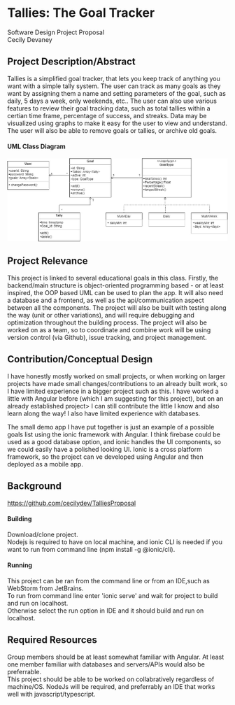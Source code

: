 # Tallies: The Goal Tracker
Software Design Project Proposal  
Cecily Devaney

## Project Description/Abstract
Tallies is a simplified goal tracker, that lets you keep track of anything you want with a simple tally system. The user can track as many goals as they want by assigning them a name and setting parameters of the goal, such as daily, 5 days a week, only weekends, etc.. The user can also use various features to review their goal tracking data, such as total tallies within a certian time frame, percentage of success, and streaks. Data may be visualized using graphs to make it easy for the user to view and understand. The user will also be able to remove goals or tallies, or archive old goals.

#### UML Class Diagram
![Tallies UML](TalliesUML.jpg)

## Project Relevance
This project is linked to several educational goals in this class. Firstly, the backend/main structure is object-oriented programming based - or at least inspired, the OOP based UML can be used to plan the app. It will also need a database and a frontend, as well as the api/communication aspect between all the components. The project will also be built with testing along the way (unit or other variations), and will require debugging and optimization throughout the building process.  The project will also be worked on as a team, so to coordinate and combine work will be using version control (via Github), issue tracking, and project management.

## Contribution/Conceptual Design
I have honestly mostly worked on small projects, or when working on larger projects have made small changes/contributions to an already built work, so I have limited experience in a bigger project such as this. I have worked a little with Angular before (which I am suggesting for this project), but on an already established project> I can still contribute the little I know and also learn along the way! I also have limited experience with databases.

The small demo app I have put together is just an example of a possible goals list using the ionic framework with Angular. I think firebase could be used as a good database option, and ionic handles the UI components, so we could easily have a polished looking UI. Ionic is a cross platform framework, so the project can ve developed using Angular and then deployed as a mobile app. 

## Background
https://github.com/cecilydev/TalliesProposal

#### Building
Download/clone project.  
Nodejs is required to have on local machine, and ionic CLI is needed if you want to run from command line (npm install -g @ionic/cli).

#### Running
This project can be ran from the command line or from an IDE,such as WebStorm from JetBrains.  
To run from command line enter 'ionic serve' and wait for project to build and run on localhost.  
Otherwise select the run option in IDE and it should build and run on localhost.  

## Required Resources
Group members should be at least somewhat familiar with Angular. At least one member familiar with databases and servers/APIs would also be preferrable.   
This project should be able to be worked on collabratively regardless of machine/OS.  NodeJs will be required, and preferrably an IDE that works well with javascript/typescript.
